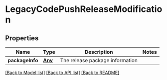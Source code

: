 # LegacyCodePushReleaseModification

## Properties
Name | Type | Description | Notes
------------ | ------------- | ------------- | -------------
**packageInfo** | [**Any**](.md) | The release package information | 

[[Back to Model list]](../README.md#documentation-for-models) [[Back to API list]](../README.md#documentation-for-api-endpoints) [[Back to README]](../README.md)


